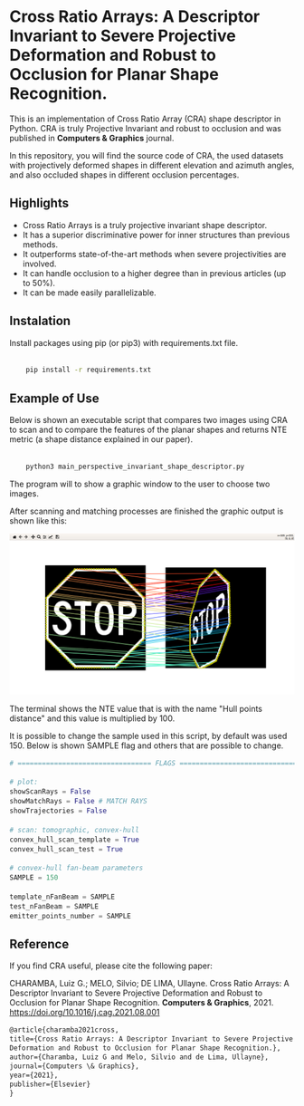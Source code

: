 # Cross Ratio Arrays: A Descriptor Invariant to Severe Projective Deformation and Robust to Occlusion for Planar Shape Recognition.

This is an implementation of Cross Ratio Array (CRA) shape descriptor in Python. CRA is truly Projective Invariant and robust to occlusion and was published in **Computers & Graphics** journal.

In this repository, you will find the source code of CRA, the used datasets with projectively deformed shapes in different elevation and azimuth angles, and also occluded shapes in different occlusion percentages. 

## Highlights

- Cross Ratio Arrays is a truly projective invariant shape descriptor. 
- It has a superior discriminative power for inner structures than
previous methods. 
- It outperforms state-of-the-art methods when severe projectivities are involved. 
- It can handle occlusion to a
higher degree than in previous articles (up to 50%). 
- It can be made easily parallelizable.


## Instalation

Install packages using pip (or pip3) with requirements.txt file.

```sh

    pip install -r requirements.txt

```

## Example of Use
Below is shown an executable script that compares two images using CRA to scan and to compare the features of the planar shapes and returns NTE metric (a shape distance explained in our paper).

```sh

    python3 main_perspective_invariant_shape_descriptor.py

```

The program will to show a graphic window to the user to choose two images.

After scanning and matching processes are finished the graphic output is shown like this:

![alt text](figures/stop_matchings.png)


The terminal shows the NTE value that is with the name "Hull points distance" and this value is multiplied by 100.

It is possible to change the sample used in this script, by default was used 150. Below is shown SAMPLE flag and others that are possible to change.
```python
# ================================= FLAGS ===================================== #

# plot: 
showScanRays = False
showMatchRays = False # MATCH RAYS
showTrajectories = False

# scan: tomographic, convex-hull
convex_hull_scan_template = True
convex_hull_scan_test = True

# convex-hull fan-beam parameters
SAMPLE = 150

template_nFanBeam = SAMPLE
test_nFanBeam = SAMPLE
emitter_points_number = SAMPLE
```

## Reference

If you find CRA useful, please cite the following paper:

CHARAMBA, Luiz G.; MELO, Silvio; DE LIMA, Ullayne. Cross Ratio Arrays: A Descriptor Invariant to Severe Projective Deformation and Robust to Occlusion for Planar Shape Recognition. **Computers & Graphics**, 2021. https://doi.org/10.1016/j.cag.2021.08.001

    @article{charamba2021cross,
    title={Cross Ratio Arrays: A Descriptor Invariant to Severe Projective Deformation and Robust to Occlusion for Planar Shape Recognition.},
    author={Charamba, Luiz G and Melo, Silvio and de Lima, Ullayne},
    journal={Computers \& Graphics},
    year={2021},
    publisher={Elsevier}
    }

    
